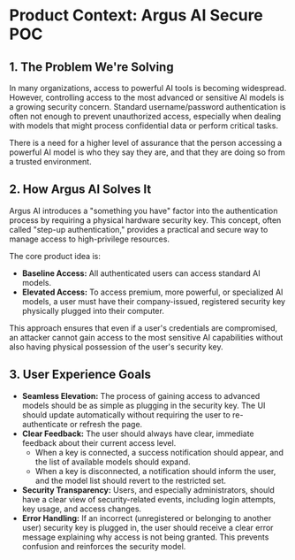 # Product Context: Argus AI Secure POC

## 1. The Problem We're Solving

In many organizations, access to powerful AI tools is becoming widespread. However, controlling access to the most advanced or sensitive AI models is a growing security concern. Standard username/password authentication is often not enough to prevent unauthorized access, especially when dealing with models that might process confidential data or perform critical tasks.

There is a need for a higher level of assurance that the person accessing a powerful AI model is who they say they are, and that they are doing so from a trusted environment.

## 2. How Argus AI Solves It

Argus AI introduces a "something you have" factor into the authentication process by requiring a physical hardware security key. This concept, often called "step-up authentication," provides a practical and secure way to manage access to high-privilege resources.

The core product idea is:
-   **Baseline Access:** All authenticated users can access standard AI models.
-   **Elevated Access:** To access premium, more powerful, or specialized AI models, a user must have their company-issued, registered security key physically plugged into their computer.

This approach ensures that even if a user's credentials are compromised, an attacker cannot gain access to the most sensitive AI capabilities without also having physical possession of the user's security key.

## 3. User Experience Goals

-   **Seamless Elevation:** The process of gaining access to advanced models should be as simple as plugging in the security key. The UI should update automatically without requiring the user to re-authenticate or refresh the page.
-   **Clear Feedback:** The user should always have clear, immediate feedback about their current access level.
    -   When a key is connected, a success notification should appear, and the list of available models should expand.
    -   When a key is disconnected, a notification should inform the user, and the model list should revert to the restricted set.
-   **Security Transparency:** Users, and especially administrators, should have a clear view of security-related events, including login attempts, key usage, and access changes.
-   **Error Handling:** If an incorrect (unregistered or belonging to another user) security key is plugged in, the user should receive a clear error message explaining why access is not being granted. This prevents confusion and reinforces the security model.